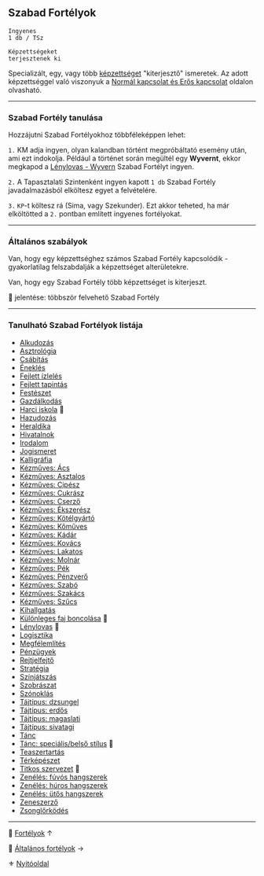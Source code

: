 ## Szabad Fortélyok

```
Ingyenes
1 db / TSz

Képzettségeket
terjesztenek ki
```

Specializált, egy, vagy több [képzettséget](030_01_kepzettseglista.md) "kiterjesztő" ismeretek. Az adott képzettséggel való viszonyuk a [Normál kapcsolat és Erős kapcsolat](030_08_01_kepzettsegek_fortelyok_kapcsolata.md) oldalon olvasható.

---
### Szabad Fortély tanulása

Hozzájutni Szabad Fortélyokhoz többféleképpen lehet:

`1.` KM adja ingyen, olyan kalandban történt megpróbáltató esemény után, ami ezt indokolja. Például a történet során megültél egy **Wyvernt**, ekkor megkapod a [Lénylovas - Wyvern](fortelyok.szabad/lenylovas.md) Szabad Fortélyt ingyen.

`2.` A Tapasztalati Szintenként ingyen kapott `1 db` Szabad Fortély javadalmazásból elköltesz egyet a felvételére.

`3.` `KP`-t költesz rá (Sima, vagy Szekunder). Ezt akkor teheted, ha már elköltötted a `2.` pontban említett ingyenes fortélyokat.

---
### Általános szabályok

Van, hogy egy képzettséghez számos Szabad Fortély kapcsolódik - gyakorlatilag felszabdalják a képzettséget alterületekre.

Van, hogy egy Szabad Fortély több képzettséget is kiterjeszt.

🔁 jelentése: többször felvehető Szabad Fortély

---
### Tanulható Szabad Fortélyok listája

- [Alkudozás](fortelyok.szabad/alkudozas.md)
- [Asztrológia](fortelyok.szabad/asztrologia.md)
- [Csábítás](fortelyok.szabad/csabitas.md)
- [Éneklés](fortelyok.szabad/enekles.md)
- [Fejlett ízlelés](fortelyok.szabad/fejlett_izleles.md)
- [Fejlett tapintás](fortelyok.szabad/fejlett_tapintas.md)
- [Festészet](fortelyok.szabad/festeszet.md)
- [Gazdálkodás](fortelyok.szabad/gazdalkodas.md)
- [Harci iskola](fortelyok.szabad/harci_iskola.md) 🔁
- [Hazudozás](fortelyok.szabad/hazudozas.md)
- [Heraldika](fortelyok.szabad/heraldika.md)
- [Hivatalnok](fortelyok.szabad/hivatalnok.md)
- [Irodalom](fortelyok.szabad/irodalom.md)
- [Jogismeret](fortelyok.szabad/jogismeret.md)
- [Kalligráfia](fortelyok.szabad/kalligrafia.md)
- [Kézműves: Ács](fortelyok.szabad/kezmuves_acs.md)
- [Kézműves: Asztalos](fortelyok.szabad/kezmuves_asztalos.md)
- [Kézműves: Cipész](fortelyok.szabad/kezmuves_cipesz.md)
- [Kézműves: Cukrász](fortelyok.szabad/kezmuves_cukrasz.md)
- [Kézműves: Cserző](fortelyok.szabad/kezmuves_cserzo.md)
- [Kézműves: Ékszerész](fortelyok.szabad/kezmuves_ekszeresz.md)
- [Kézműves: Kötélgyártó](fortelyok.szabad/kezmuves_kotelgyarto.md)
- [Kézműves: Kőműves](fortelyok.szabad/kezmuves_komuves.md)
- [Kézműves: Kádár](fortelyok.szabad/kezmuves_kadar.md)
- [Kézműves: Kovács](fortelyok.szabad/kezmuves_kovacs.md)
- [Kézműves: Lakatos](fortelyok.szabad/kezmuves_lakatos.md)
- [Kézműves: Molnár](fortelyok.szabad/kezmuves_molnar.md)
- [Kézműves: Pék](fortelyok.szabad/kezmuves_penzvero.md)
- [Kézműves: Pénzverő](fortelyok.szabad/kezmuves_penzvero.md)
- [Kézműves: Szabó](fortelyok.szabad/kezmuves_szabo.md)
- [Kézműves: Szakács](fortelyok.szabad/kezmuves_szakacs.md)
- [Kézműves: Szűcs](fortelyok.szabad/kezmuves_szucs.md)
- [Kihallgatás](fortelyok.szabad/kihallgatas.md)
- [Különleges faj boncolása](fortelyok.szabad/kulonleges_faj_boncolasa.md) 🔁
- [Lénylovas](fortelyok.szabad/lenylovas.md) 🔁
- [Logisztika](fortelyok.szabad/logisztika.md)
- [Megfélemlítés](fortelyok.szabad/megfelemlites.md)
- [Pénzügyek](fortelyok.szabad/penzugyek.md)
- [Rejtjelfejtő](fortelyok.szabad/rejtjelfejto.md)
- [Stratégia](fortelyok.szabad/strategia.md)
- [Színjátszás](fortelyok.szabad/szinjatszas.md)
- [Szobrászat](fortelyok.szabad/szobraszat.md)
- [Szónoklás](fortelyok.szabad/szonoklas.md)
- [Tájtípus: dzsungel](fortelyok.szabad/tajtipus_dzsungel.md)
- [Tájtípus: erdős](fortelyok.szabad/tajtipus_erdos.md)
- [Tájtípus: magaslati](fortelyok.szabad/tajtipus_magaslati.md)
- [Tájtípus: sivatagi](fortelyok.szabad/tajtipus_sivatagi.md)
- [Tánc](fortelyok.szabad/tanc.md)
- [Tánc: speciális/belső stílus](fortelyok.szabad/tanc_belso_stilus.md) 🔁
- [Teaszertartás](fortelyok.szabad/teaszertartas.md)
- [Térképészet](fortelyok.szabad/terkepeszet.md)
- [Titkos szervezet](fortelyok.szabad/titkos_szervezet.md) 🔁
- [Zenélés: fúvós hangszerek](fortelyok.szabad/zeneles_fuvos_hangszerek.md)
- [Zenélés: húros hangszerek](fortelyok.szabad/zeneles_huros_hangszerek.md)
- [Zenélés: ütős hangszerek](fortelyok.szabad/zeneles_utos_hangszerek.md)
- [Zeneszerző](fortelyok.szabad/zeneszerzo.md)
- [Zsonglőrködés](fortelyok.szabad/zsonglorkodes.md)

---

🔗 [Fortélyok](040_fortelyok.md) ↑

🔗 [Általános fortélyok](043_altalanos_fortelyok.md) →

⚜️ [Nyitóoldal](start.md#4-fort%C3%A9lyok-)
